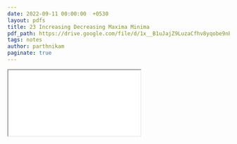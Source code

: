 ```yaml
---
date: 2022-09-11 00:00:00  +0530
layout: pdfs
title: 23 Increasing Decreasing Maxima Minima
pdf_path: https://drive.google.com/file/d/1x__B1uJajZ9LuzaCfhv8yqobe9nBIUPB/preview?usp=sharing
tags: notes
author: parthnikam
paginate: true
---
```


<iframe class="embed-pdf" src="{{ page.pdf_path }}#toolbar=0" seamless="seamless" scrolling="no" style="overflow:hidden"></iframe>
